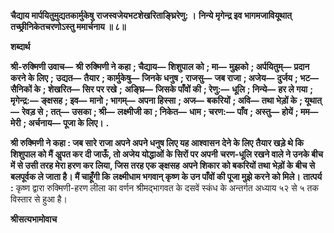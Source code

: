 **चैद्याय मार्पयितुमुद्यतकार्मुकेषु** **राजस्वजेयभटशेखरिताङ्घ्रिरेणु: ।** **निन्ये मृगेन्द्र इव भागमजावियूथात्** **तच्छ्रीनिकेतचरणोऽस्तु ममार्चनाय ॥ ८॥** 

**शब्दार्थ** 

**श्री-रुक्मिणी उवाच—** **श्री रुक्मिणी ने कहा** **; चैद्याय—** **शिशुपाल को** **; मा—** **मुझको** **; अर्पयितुम्—** **प्रदान करने के लिए** **;** **उद्यत—** **तैयार** **; कार्मुकेषु—** **जिनके धनुष** **; राजसु—** **जब राजा** **; अजेय—** **दुर्जय** **; भट—** **सैनिकों के** **; शेखरित—** **सिर पर रखे** **;** **अङ्घ्रि—** **जिसके पाँवों की** **; रेणु:—** **धूलि** **; निन्ये—** **हर ले गया** **; मृगेन्द्र:—** **ङ्क्षसह** **; इव—** **मानो** **; भागम्—** **अपना हिस्सा** **; अज—** **बकरियों** **; अवि—** **तथा भेड़ों के** **; यूथात्—** **रेवड़ से** **; तत्—** **उसका** **; श्री—** **लक्ष्मीजी का** **; निकेत—** **धाम** **; चरण:—** **पाँव** **; अस्तु—** **होयें** **; मम—** **मेरी** **; अर्चनाय—** **पूजा के लिए।** **.** 

**श्री रुक्मिणी ने कहा : जब सारे राजा अपने अपने धनुष लिए यह आश्वासन देने के लिए** **तैयार खड़े थे कि शिशुपाल को मैं अॢपत कर दी जाऊँ, तो अजेय योद्धाओं के सिरों पर अपनी** **चरण-धूलि रखने वाले ने उनके बीच में से उसी तरह मेरा हरण कर लिया, जिस तरह एक ङ्क्षसह** **अपने शिकार को बकरियों तथा भेड़ों के बीच से बलपूर्वक ले जाता है। मैं चाहूँगी कि** **लक्ष्मीधाम भगवान् कृष्ण के उन पाँवों की पूजा मुझे करने को मिले।** **तात्पर्य :** कृष्ण द्वारा रुक्मिणी-हरण लीला का वर्णन श्रीमद्भागवत के दसवें स्कंध के अन्तर्गत अध्याय ५२ से ५ तक विस्तार से हुआ है।  

**श्रीसत्यभामोवाच** 
